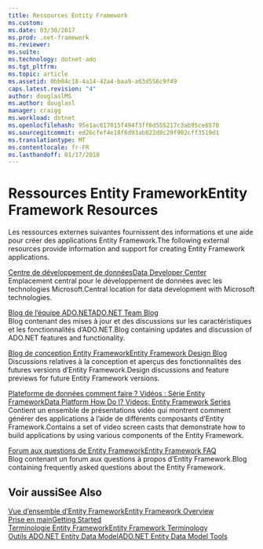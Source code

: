 ```yaml
---
title: Ressources Entity Framework
ms.custom: 
ms.date: 03/30/2017
ms.prod: .net-framework
ms.reviewer: 
ms.suite: 
ms.technology: dotnet-ado
ms.tgt_pltfrm: 
ms.topic: article
ms.assetid: 0bb04c18-4a14-42a4-baa9-a63d556c9f49
caps.latest.revision: "4"
author: douglaslMS
ms.author: douglasl
manager: craigg
ms.workload: dotnet
ms.openlocfilehash: 95e1ac617015f494f3ff6d555217c3ab95ce6570
ms.sourcegitcommit: ed26cfef4e18f6d93ab822d8c29f902cff3519d1
ms.translationtype: MT
ms.contentlocale: fr-FR
ms.lasthandoff: 01/17/2018
---
```

# <a name="entity-framework-resources"></a><span data-ttu-id="d5465-102">Ressources Entity Framework</span><span class="sxs-lookup"><span data-stu-id="d5465-102">Entity Framework Resources</span></span>
<span data-ttu-id="d5465-103">Les ressources externes suivantes fournissent des informations et une aide pour créer des applications Entity Framework.</span><span class="sxs-lookup"><span data-stu-id="d5465-103">The following external resources provide information and support for creating Entity Framework applications.</span></span>  
  
 [<span data-ttu-id="d5465-104">Centre de développement de données</span><span class="sxs-lookup"><span data-stu-id="d5465-104">Data Developer Center</span></span>](http://go.microsoft.com/fwlink/?LinkId=213876)  
 <span data-ttu-id="d5465-105">Emplacement central pour le développement de données avec les technologies Microsoft.</span><span class="sxs-lookup"><span data-stu-id="d5465-105">Central location for data development with Microsoft technologies.</span></span>  
  
 [<span data-ttu-id="d5465-106">Blog de l’équipe ADO.NET</span><span class="sxs-lookup"><span data-stu-id="d5465-106">ADO.NET Team Blog</span></span>](http://go.microsoft.com/fwlink/?LinkId=91905)  
 <span data-ttu-id="d5465-107">Blog contenant des mises à jour et des discussions sur les caractéristiques et les fonctionnalités d’ADO.NET.</span><span class="sxs-lookup"><span data-stu-id="d5465-107">Blog containing updates and discussion of ADO.NET features and functionality.</span></span>  
  
 [<span data-ttu-id="d5465-108">Blog de conception Entity Framework</span><span class="sxs-lookup"><span data-stu-id="d5465-108">Entity Framework Design Blog</span></span>](http://go.microsoft.com/fwlink/?LinkId=186888)  
 <span data-ttu-id="d5465-109">Discussions relatives à la conception et aperçus des fonctionnalités des futures versions d’Entity Framework.</span><span class="sxs-lookup"><span data-stu-id="d5465-109">Design discussions and feature previews for future Entity Framework versions.</span></span>  
  
 [<span data-ttu-id="d5465-110">Plateforme de données comment faire ? Vidéos : Série Entity Framework</span><span class="sxs-lookup"><span data-stu-id="d5465-110">Data Platform How Do I? Videos: Entity Framework Series</span></span>](http://go.microsoft.com/fwlink/?LinkId=124600)  
 <span data-ttu-id="d5465-111">Contient un ensemble de présentations vidéo qui montrent comment générer des applications à l’aide de différents composants d’Entity Framework.</span><span class="sxs-lookup"><span data-stu-id="d5465-111">Contains a set of video screen casts that demonstrate how to build applications by using various components of the Entity Framework.</span></span>  
  
 [<span data-ttu-id="d5465-112">Forum aux questions de Entity Framework</span><span class="sxs-lookup"><span data-stu-id="d5465-112">Entity Framework FAQ</span></span>](http://go.microsoft.com/fwlink/?LinkID=213877)  
 <span data-ttu-id="d5465-113">Blog contenant un forum aux questions à propos d’Entity Framework.</span><span class="sxs-lookup"><span data-stu-id="d5465-113">Blog containing frequently asked questions about the Entity Framework.</span></span>  
  
## <a name="see-also"></a><span data-ttu-id="d5465-114">Voir aussi</span><span class="sxs-lookup"><span data-stu-id="d5465-114">See Also</span></span>  
 [<span data-ttu-id="d5465-115">Vue d’ensemble d’Entity Framework</span><span class="sxs-lookup"><span data-stu-id="d5465-115">Entity Framework Overview</span></span>](../../../../../docs/framework/data/adonet/ef/overview.md)  
 [<span data-ttu-id="d5465-116">Prise en main</span><span class="sxs-lookup"><span data-stu-id="d5465-116">Getting Started</span></span>](../../../../../docs/framework/data/adonet/ef/getting-started.md)  
 [<span data-ttu-id="d5465-117">Terminologie Entity Framework</span><span class="sxs-lookup"><span data-stu-id="d5465-117">Entity Framework Terminology</span></span>](../../../../../docs/framework/data/adonet/ef/terminology.md)  
 [<span data-ttu-id="d5465-118">Outils ADO.NET Entity Data Model</span><span class="sxs-lookup"><span data-stu-id="d5465-118">ADO.NET Entity Data Model  Tools</span></span>](http://msdn.microsoft.com/en-us/91076853-0881-421b-837a-f582f36be527)
